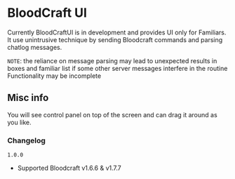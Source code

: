 # BloodCraft UI

Currently BloodCraftUI is in development and provides UI only for Familiars. It use unintrusive technique by sending Bloodcraft commands and parsing chatlog messages.

`NOTE`: the reliance on message parsing may lead to unexpected results in boxes and familiar list if some other server messages interfere in the routine
Functionality may be incomplete

## Misc info
You will see control panel on top of the screen and can drag it around as you like.

### Changelog
`1.0.0`
- Supported Bloodcraft v1.6.6 & v1.7.7
